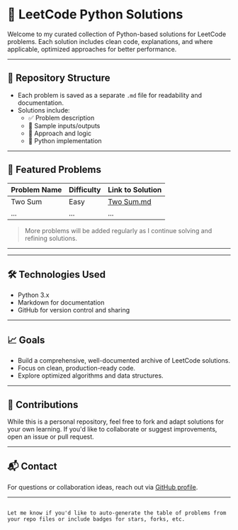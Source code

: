 # 🧠 LeetCode Python Solutions

Welcome to my curated collection of Python-based solutions for LeetCode problems. Each solution includes clean code, explanations, and where applicable, optimized approaches for better performance.

---

## 📂 Repository Structure

- Each problem is saved as a separate `.md` file for readability and documentation.
- Solutions include:
  - ✅ Problem description
  - 🧪 Sample inputs/outputs
  - 🧠 Approach and logic
  - 🧮 Python implementation

---

## 📌 Featured Problems

| Problem Name       | Difficulty | Link to Solution |
|--------------------|------------|------------------|
| Two Sum            | Easy       | [Two Sum.md](./Two%20Sum.md) |
| ...                | ...        | ...              |

> More problems will be added regularly as I continue solving and refining solutions.

---


---

## 🛠️ Technologies Used

- Python 3.x
- Markdown for documentation
- GitHub for version control and sharing

---

## 📈 Goals

- Build a comprehensive, well-documented archive of LeetCode solutions.
- Focus on clean, production-ready code.
- Explore optimized algorithms and data structures.

---

## 🙌 Contributions

While this is a personal repository, feel free to fork and adapt solutions for your own learning. If you'd like to collaborate or suggest improvements, open an issue or pull request.

---

## 📬 Contact

For questions or collaboration ideas, reach out via [GitHub profile](https://github.com/BEASTROHO).

---

```

Let me know if you'd like to auto-generate the table of problems from your repo files or include badges for stars, forks, etc.
